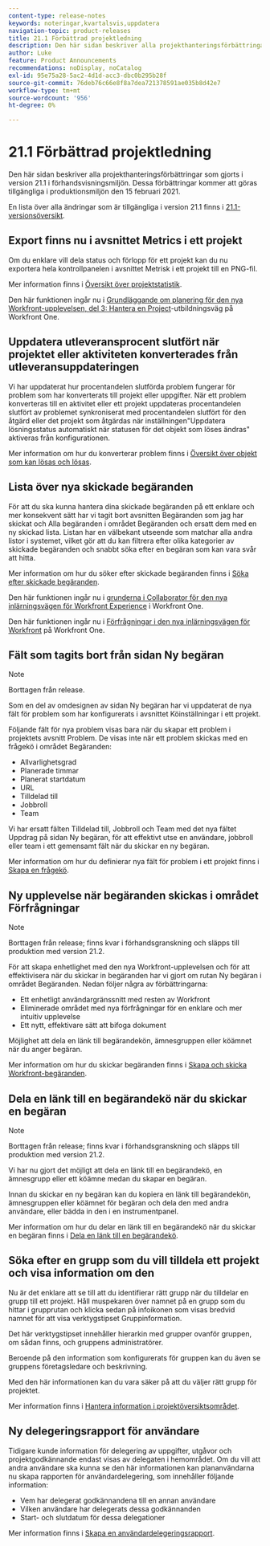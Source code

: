 ```yaml
---
content-type: release-notes
keywords: noteringar,kvartalsvis,uppdatera
navigation-topic: product-releases
title: 21.1 Förbättrad projektledning
description: Den här sidan beskriver alla projekthanteringsförbättringar som gjorts i version 21.1 i förhandsvisningsmiljön. Dessa förbättringar kommer att göras tillgängliga i produktionsmiljön den 15 februari 2021.
author: Luke
feature: Product Announcements
recommendations: noDisplay, noCatalog
exl-id: 95e75a28-5ac2-4d1d-acc3-dbc0b295b28f
source-git-commit: 76deb76c66e8f8a7dea721378591ae035b8d42e7
workflow-type: tm+mt
source-wordcount: '956'
ht-degree: 0%

---
```


# 21.1 Förbättrad projektledning

Den här sidan beskriver alla projekthanteringsförbättringar som gjorts i version 21.1 i förhandsvisningsmiljön. Dessa förbättringar kommer att göras tillgängliga i produktionsmiljön den 15 februari 2021.

En lista över alla ändringar som är tillgängliga i version 21.1 finns i [21.1-versionsöversikt](../../../product-announcements/product-releases/21.1-release-activity/21-1-release-overview.md).

## Export finns nu i avsnittet Metrics i ett projekt

Om du enklare vill dela status och förlopp för ett projekt kan du nu exportera hela kontrollpanelen i avsnittet Metrisk i ett projekt till en PNG-fil.

Mer information finns i [Översikt över projektstatistik](../../../manage-work/projects/manage-projects/project-metrics.md).

Den här funktionen ingår nu i [Grundläggande om planering för den nya Workfront-upplevelsen, del 3: Hantera en Project](https://one.workfront.com/s/learningpath3/planner-fundamentals-for-the-new-workfront-experience-part-3-manage-a-project-MCG6OJL724XRBLHBXEAKGAUZOJ6U)-utbildningsväg på Workfront One.

## Uppdatera utleveransprocent slutfört när projektet eller aktiviteten konverterades från utleveransuppdateringen

Vi har uppdaterat hur procentandelen slutförda problem fungerar för problem som har konverterats till projekt eller uppgifter. När ett problem konverteras till en aktivitet eller ett projekt uppdateras procentandelen slutfört av problemet synkroniserat med procentandelen slutfört för den åtgärd eller det projekt som åtgärdas när inställningen&quot;Uppdatera lösningsstatus automatiskt när statusen för det objekt som löses ändras&quot; aktiveras från konfigurationen.

Mer information om hur du konverterar problem finns i [Översikt över objekt som kan lösas och lösas](../../../manage-work/issues/convert-issues/resolving-and-resolvable-objects.md).

## Lista över nya skickade begäranden

För att du ska kunna hantera dina skickade begäranden på ett enklare och mer konsekvent sätt har vi tagit bort avsnitten Begäranden som jag har skickat och Alla begäranden i området Begäranden och ersatt dem med en ny skickad lista. Listan har en välbekant utseende som matchar alla andra listor i systemet, vilket gör att du kan filtrera efter olika kategorier av skickade begäranden och snabbt söka efter en begäran som kan vara svår att hitta.

Mer information om hur du söker efter skickade begäranden finns i [Söka efter skickade begäranden](../../../manage-work/requests/create-requests/locate-submitted-requests.md).

Den här funktionen ingår nu i [grunderna i Collaborator för den nya inlärningsvägen för Workfront Experience](https://one.workfront.com/s/learningpath1/collaborator-fundamentals-for-the-new-workfront-experience-MCY5AMOQQTGFDVZB4ODS6TXCYE2A) i Workfront One.

Den här funktionen ingår nu i [Förfrågningar i den nya inlärningsvägen för Workfront](https://one.workfront.com/s/learningpath3/core-team-requests-in-the-new-workfront-experience-MCHWSSDWRFC5EKXFBXTQ6MJNKE7E) på Workfront One.

## Fält som tagits bort från sidan Ny begäran

>[!NOTE]
>
>Borttagen från release.

Som en del av omdesignen av sidan Ny begäran har vi uppdaterat de nya fält för problem som har konfigurerats i avsnittet Köinställningar i ett projekt.

Följande fält för nya problem visas bara när du skapar ett problem i projektets avsnitt Problem. De visas inte när ett problem skickas med en frågekö i området Begäranden:

* Allvarlighetsgrad
* Planerade timmar
* Planerat startdatum
* URL
* Tilldelad till
* Jobbroll
* Team

Vi har ersatt fälten Tilldelad till, Jobbroll och Team med det nya fältet Uppdrag på sidan Ny begäran, för att effektivt utse en användare, jobbroll eller team i ett gemensamt fält när du skickar en ny begäran.

Mer information om hur du definierar nya fält för problem i ett projekt finns i [Skapa en frågekö](../../../manage-work/requests/create-and-manage-request-queues/create-request-queue.md).

## Ny upplevelse när begäranden skickas i området Förfrågningar

>[!NOTE]
>
>Borttagen från release; finns kvar i förhandsgranskning och släpps till produktion med version 21.2.

För att skapa enhetlighet med den nya Workfront-upplevelsen och för att effektivisera när du skickar in begäranden har vi gjort om rutan Ny begäran i området Begäranden. Nedan följer några av förbättringarna:

* Ett enhetligt användargränssnitt med resten av Workfront
* Eliminerade området med nya förfrågningar för en enklare och mer intuitiv upplevelse
* Ett nytt, effektivare sätt att bifoga dokument

Möjlighet att dela en länk till begärandekön, ämnesgruppen eller köämnet när du anger begäran.

Mer information om hur du skickar begäranden finns i [Skapa och skicka Workfront-begäranden](/help/quicksilver/manage-work/requests/create-requests/create-submit-requests.md).

## Dela en länk till en begärandekö när du skickar en begäran

>[!NOTE]
>
>Borttagen från release; finns kvar i förhandsgranskning och släpps till produktion med version 21.2.

Vi har nu gjort det möjligt att dela en länk till en begärandekö, en ämnesgrupp eller ett köämne medan du skapar en begäran.

Innan du skickar en ny begäran kan du kopiera en länk till begärandekön, ämnesgruppen eller köämnet för begäran och dela den med andra användare, eller bädda in den i en instrumentpanel.

Mer information om hur du delar en länk till en begärandekö när du skickar en begäran finns i [Dela en länk till en begärandekö](../../../manage-work/requests/create-requests/share-link-to-request-queue.md).

## Söka efter en grupp som du vill tilldela ett projekt och visa information om den

Nu är det enklare att se till att du identifierar rätt grupp när du tilldelar en grupp till ett projekt. Håll muspekaren över namnet på en grupp som du hittar i grupprutan och klicka sedan på infoikonen som visas bredvid namnet för att visa verktygstipset Gruppinformation.

Det här verktygstipset innehåller hierarkin med grupper ovanför gruppen, om sådan finns, och gruppens administratörer.

Beroende på den information som konfigurerats för gruppen kan du även se gruppens företagsledare och beskrivning.

Med den här informationen kan du vara säker på att du väljer rätt grupp för projektet.

Mer information finns i [Hantera information i projektöversiktsområdet](../../../manage-work/projects/manage-projects/understand-project-overview-area.md).

## Ny delegeringsrapport för användare

Tidigare kunde information för delegering av uppgifter, utgåvor och projektgodkännande endast visas av delegaten i hemområdet. Om du vill att andra användare ska kunna se den här informationen kan plananvändarna nu skapa rapporten för användardelegering, som innehåller följande information:

* Vem har delegerat godkännandena till en annan användare
* Vilken användare har delegerats dessa godkännanden
* Start- och slutdatum för dessa delegationer

Mer information finns i [Skapa en användardelegeringsrapport](../../../reports-and-dashboards/reports/creating-and-managing-reports/create-user-delegation-report.md).

